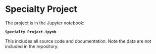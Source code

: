 # Specialty Project

The project is in the Jupyter notebook:

**`Specialty Project.ipynb`**

This includes all source code and documentation.  Note the data are not included in the repository.
